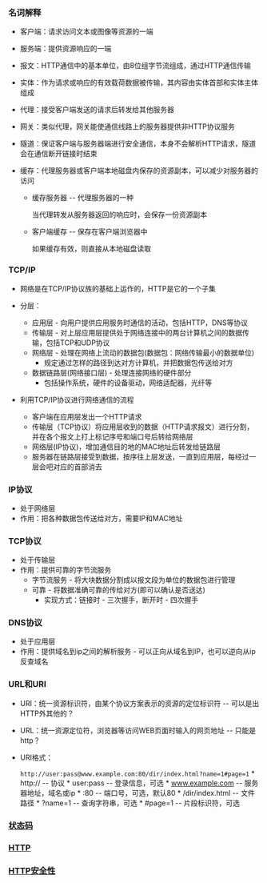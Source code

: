 ### 名词解释
* 客户端：请求访问文本或图像等资源的一端

* 服务端：提供资源响应的一端

* 报文：HTTP通信中的基本单位，由8位组字节流组成，通过HTTP通信传输

* 实体：作为请求或响应的有效载荷数据被传输，其内容由实体首部和实体主体组成

* 代理：接受客户端发送的请求后转发给其他服务器

* 网关：类似代理，网关能使通信线路上的服务器提供非HTTP协议服务

* 隧道：保证客户端与服务器端进行安全通信，本身不会解析HTTP请求，隧道会在通信断开链接时结束

* 缓存：代理服务器或客户端本地磁盘内保存的资源副本，可以减少对服务器的访问
	* 缓存服务器 -- 代理服务器的一种

		当代理转发从服务器返回的响应时，会保存一份资源副本

	* 客户端缓存 -- 保存在客户端浏览器中

		如果缓存有效，则直接从本地磁盘读取

### TCP/IP
* 网络是在TCP/IP协议族的基础上运作的，HTTP是它的一个子集

* 分层：
	* 应用层 - 向用户提供应用服务时通信的活动，包括HTTP，DNS等协议
	* 传输层 - 对上层应用层提供处于网络连接中的两台计算机之间的数据传输，包括TCP和UDP协议
	* 网络层 - 处理在网络上流动的数据包(数据包：网络传输最小的数据单位)
		* 规定通过怎样的路径到达对方计算机，并把数据包传送给对方
	* 数据链路层(网络接口层) - 处理连接网络的硬件部分
		* 包括操作系统，硬件的设备驱动，网络适配器，光纤等

* 利用TCP/IP协议进行网络通信的流程
	* 客户端在应用层发出一个HTTP请求
	* 传输层（TCP协议）将应用层收到的数据（HTTP请求报文）进行分割，并在各个报文上打上标记序号和端口号后转给网络层
	* 网络层(IP协议)，增加通信目的地的MAC地址后转发给链路层
	* 服务器在链路层接受到数据，按序往上层发送，一直到应用层，每经过一层会吧对应的首部消去

### IP协议
* 处于网络层
* 作用：把各种数据包传送给对方，需要IP和MAC地址

### TCP协议
* 处于传输层
* 作用：提供可靠的字节流服务 
	* 字节流服务 -  将大块数据分割成以报文段为单位的数据包进行管理
	* 可靠 - 将数据准确可靠的传给对方(即可以确认是否送达)
		* 实现方式：链接时 - 三次握手，断开时 - 四次握手

### DNS协议
* 处于应用层
* 作用：提供域名到ip之间的解析服务 - 可以正向从域名到IP，也可以逆向从ip反查域名

### URL和URI
* URI：统一资源标识符，由某个协议方案表示的资源的定位标识符 -- 可以是出HTTP外其他的？
* URL：统一资源定位符，浏览器等访问WEB页面时输入的网页地址 -- 只能是http？
* URI格式：
	
	`http://user:pass@www.example.com:80/dir/index.html?name=1#page=1`
		* http:// -- 协议 
		* user:pass -- 登录信息，可选
		* www.example.com -- 服务器地址，域名或ip
		* :80 -- 端口号，可选，默认80
		* /dir/index.html -- 文件路径
		* ?name=1 -- 查询字符串，可选
		* #page=1 -- 片段标识符，可选


### [状态码]()
### [HTTP]()
### [HTTP安全性]()